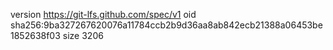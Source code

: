 version https://git-lfs.github.com/spec/v1
oid sha256:9ba327267620076a11784ccb2b9d36aa8ab842ecb21388a06453be1852638f03
size 3206
